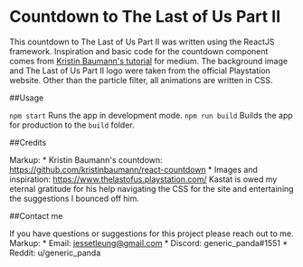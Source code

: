# Countdown to The Last of Us Part II

This countdown to The Last of Us Part II was written using the ReactJS framework.  Inspiration and basic code for the countdown component comes from [Kristin Baumann's tutorial](https://medium.com/@kristin_baumann/react-countdown-6455838b6faf) for medium.  The background image and The Last of Us Part II logo were taken from the official Playstation website.  Other than the particle filter, all animations are written in CSS.

##Usage

`npm start`
Runs the app in development mode.
`npm run build`
Builds the app for production to the `build` folder.

##Credits

Markup: * Kristin Baumann's countdown: https://github.com/kristinbaumann/react-countdown
		* Images and inspiration: https://www.thelastofus.playstation.com/
Kastat is owed my eternal gratitude for his help navigating the CSS for the site and entertaining the suggestions I bounced off him.

##Contact me

If you have questions or suggestions for this project please reach out to me.
Markup: * Email: jessetleung@gmail.com
		* Discord: generic_panda#1551
		* Reddit: u/generic_panda

